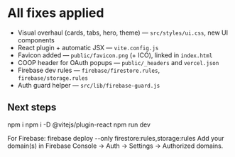 # All fixes applied
- Visual overhaul (cards, tabs, hero, theme) — `src/styles/ui.css`, new UI components
- React plugin + automatic JSX — `vite.config.js`
- Favicon added — `public/favicon.png` (+ ICO), linked in `index.html`
- COOP header for OAuth popups — `public/_headers` and `vercel.json`
- Firebase dev rules — `firebase/firestore.rules`, `firebase/storage.rules`
- Auth guard helper — `src/lib/firebase-guard.js`

## Next steps
npm i
npm i -D @vitejs/plugin-react
npm run dev

For Firebase:
firebase deploy --only firestore:rules,storage:rules
Add your domain(s) in Firebase Console → Auth → Settings → Authorized domains.
